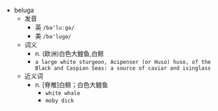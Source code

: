 - beluga
  - 发音
    - 英 `/bə'luːgə/`
    - 美 `/bə'luɡə/`
  - 词义
    - n. (欧洲)白色大鳇鱼,白鲸
    - `a large white sturgeon, Acipenser (or Huso) huso, of the Black and Caspian Seas: a source of caviar and isinglass `
  - 近义词
    - n. [脊椎]白鲸；白色大鳇鱼
      - `white whale`
      - `moby dick`
